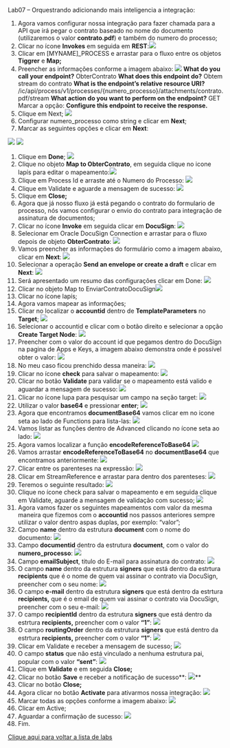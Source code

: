 ﻿Lab07 – Orquestrando adicionando mais inteligencia a integração:

1. Agora vamos configurar nossa integração para fazer chamada para a API que irá pegar o contrato baseado no nome do documento (utilizaremos o valor **contrato.pdf**) e também do numero do processo;
1. Clicar no ícone **Invokes** em seguida em **REST**:![](Aspose.Words.0b0669fc-878c-4392-885d-82ed15e5626e.001.png)
1. Clicar em [MYNAME]\_PROCESS e arrastar para o fluxo entre os objetos **Tiggrer** e **Map;**
1. Preencher as informações conforme a imagem abaixo:
   ![](Aspose.Words.0b0669fc-878c-4392-885d-82ed15e5626e.002.png)
   **What do you call your endpoint?** ObterContrato
   **What does this endpoint do?** Obtem stream do contrato
   **What is the endpoint’s relative resource URI?** /ic/api/process/v1/processes/{numero\_processo}/attachments/contrato.pdf/stream
   **What action  do you want to perform on the endpoint?** GET
   Marcar a opção: **Configure this endpoint to receive the response.**
1. Clique em Next;
   ![](Aspose.Words.0b0669fc-878c-4392-885d-82ed15e5626e.003.png)
1. Configurar numero\_processo como string e clicar em **Next**;
1. Marcar as seguintes opções e clicar em **Next**:

![](Aspose.Words.0b0669fc-878c-4392-885d-82ed15e5626e.004.png)
![](Aspose.Words.0b0669fc-878c-4392-885d-82ed15e5626e.005.png)

1. Clique em **Done**;
   ![](Aspose.Words.0b0669fc-878c-4392-885d-82ed15e5626e.006.png)
1. Clique no objeto **Map to ObterContrato**, em seguida clique no icone lapís para editar o mapeamento:![](Aspose.Words.0b0669fc-878c-4392-885d-82ed15e5626e.007.png)
1. Clique em Process Id e arraste até o Numero do Processo:
   ![](Aspose.Words.0b0669fc-878c-4392-885d-82ed15e5626e.008.png)
1. Clique em Validate e aguarde a mensagem de sucesso:
   ![](Aspose.Words.0b0669fc-878c-4392-885d-82ed15e5626e.009.png)
1. Clique em **Close;**
1. Agora que já nosso fluxo já está pegando o contrato do formulario de processo, nós vamos configurar o envio do contrato para integração de assinatura de documentos;
1. Clicar no ícone **Invoke** em seguida clicar em **DocuSign**:
   ![](Aspose.Words.0b0669fc-878c-4392-885d-82ed15e5626e.010.png)
1. Selecionar em Oracle DocuSign Connection e arrastar para o fluxo depois de objeto **ObterContrato**:
   ![](Aspose.Words.0b0669fc-878c-4392-885d-82ed15e5626e.011.png)
1. Vamos preencher as informações do formulário como a imagem abaixo, clicar em **Next**:
   ![](Aspose.Words.0b0669fc-878c-4392-885d-82ed15e5626e.012.png)
1. Selecionar a operação **Send an envelope or create a draft** e clicar em **Next**:
   ![](Aspose.Words.0b0669fc-878c-4392-885d-82ed15e5626e.013.png)
1. Será apresentado um resumo das configurações clicar em Done:
   ![](Aspose.Words.0b0669fc-878c-4392-885d-82ed15e5626e.014.png)
1. Clicar no objeto Map to EnviarContratoDocuSign![](Aspose.Words.0b0669fc-878c-4392-885d-82ed15e5626e.015.png)
1. Clicar no ícone lapís;
1. Agora vamos mapear as informações;
1. Clicar no localizar o **accountid** dentro de **TemplateParameters** no **Target**;
   ![](Aspose.Words.0b0669fc-878c-4392-885d-82ed15e5626e.016.png)
1. Selecionar o accountid e clicar com o botão direito e selecionar a opção **Create Target Node**:
   ![](Aspose.Words.0b0669fc-878c-4392-885d-82ed15e5626e.017.png) 
1. Preencher com o valor do account id que pegamos dentro do DocuSign na pagina de Apps e Keys, a imagem abaixo demonstra onde é possível obter o valor:
   ![](Aspose.Words.0b0669fc-878c-4392-885d-82ed15e5626e.018.png)
1. No meu caso ficou prenchido dessa maneira:
   ![](Aspose.Words.0b0669fc-878c-4392-885d-82ed15e5626e.019.png)
1. Clicar no ícone **check** para salvar o mapeamento:
   ![](Aspose.Words.0b0669fc-878c-4392-885d-82ed15e5626e.020.png)
1. Clicar no botão **Validate** para validar se o mapeamento está valido e aguardar a mensagem de sucesso:
   ![](Aspose.Words.0b0669fc-878c-4392-885d-82ed15e5626e.021.png)
1. Clicar no ícone lupa para pesquisar um campo na seção target:
   ![](Aspose.Words.0b0669fc-878c-4392-885d-82ed15e5626e.022.png)
1. Utilizar o valor **base64** e pressionar **enter**;
   ![](Aspose.Words.0b0669fc-878c-4392-885d-82ed15e5626e.023.png)
1. Agora que encontramos **documentBase64** vamos clicar em no icone seta ao lado de Functions para lista-las:
   ![](Aspose.Words.0b0669fc-878c-4392-885d-82ed15e5626e.024.png)
1. Vamos listar as funções dentro de Advanced clicando no ícone seta ao lado:
   ![](Aspose.Words.0b0669fc-878c-4392-885d-82ed15e5626e.025.png)
1. Agora vamos localizar a função **encodeReferenceToBase64**
   ![](Aspose.Words.0b0669fc-878c-4392-885d-82ed15e5626e.026.png)
1. Vamos arrastar **encodeReferenceToBase64** no **documentBase64** que encontramos anteriormente:
   ![](Aspose.Words.0b0669fc-878c-4392-885d-82ed15e5626e.027.png)
1. Clicar entre os parenteses na expressão:
   ![](Aspose.Words.0b0669fc-878c-4392-885d-82ed15e5626e.028.png)
1. Clicar em StreamReference e arrastar para dentro dos parenteses:
   ![](Aspose.Words.0b0669fc-878c-4392-885d-82ed15e5626e.029.png)
1. Teremos o seguinte resultado:
   ![](Aspose.Words.0b0669fc-878c-4392-885d-82ed15e5626e.030.png)
1. Clique no ícone check para salvar o mapeamento e em seguida clique em Validate, aguarde a mensagem de validação com sucesso;
   ![](Aspose.Words.0b0669fc-878c-4392-885d-82ed15e5626e.031.png)
1. Agora vamos fazer os seguintes mapeamentos com valor da mesma maneira que fizemos com o **accountid** nos passos anteriores sempre utilizar o valor dentro aspas duplas, por exemplo: “valor”;
1. Campo **name** dentro da estrutura **document** com o nome do documento:
   ![](Aspose.Words.0b0669fc-878c-4392-885d-82ed15e5626e.032.png)
1. Campo **documentid** dentro da estrutura **document**, com o valor do **numero\_processo**:
   ![](Aspose.Words.0b0669fc-878c-4392-885d-82ed15e5626e.027.png)
1. Campo **emailSubject**, titulo do E-mail para assinatura do contrato:
   ![](Aspose.Words.0b0669fc-878c-4392-885d-82ed15e5626e.033.png)
1. O campo **name** dentro da estrutura **signers** que está dentro da estrtura **recipients** que é o nome de quem vai assinar o contrato via DocuSign, preencher com o seu nome:
   ![](Aspose.Words.0b0669fc-878c-4392-885d-82ed15e5626e.033.png)
1. O campo **e-mail** dentro da estrutura **signers** que está dentro da estrtura **recipients,** que é o email de quem vai assinar o contrato via DocuSign, preencher com o seu e-mail:
   ![](Aspose.Words.0b0669fc-878c-4392-885d-82ed15e5626e.034.png)
1. O campo **recipientId** dentro da estrutura **signers** que está dentro da estrtura **recipients,** preencher com o valor **“1”**:
   ![](Aspose.Words.0b0669fc-878c-4392-885d-82ed15e5626e.035.png)
1. O campo **routingOrder** dentro da estrutura **signers** que está dentro da estrtura **recipients,** preencher com o valor **“1”**:
   ![](Aspose.Words.0b0669fc-878c-4392-885d-82ed15e5626e.036.png)
1. Clicar em Validate e receber a mensagem de sucesso;
   ![](Aspose.Words.0b0669fc-878c-4392-885d-82ed15e5626e.037.png)
1. O campo **status** que não está vinculado a nenhuma estrutura pai, popular com o valor **“sent”**:
   ![](Aspose.Words.0b0669fc-878c-4392-885d-82ed15e5626e.032.png)
1. Clique em **Validate** e em seguida **Close;**
1. Clicar no botão **Save** e receber a notificação de sucesso**:
   ![](Aspose.Words.0b0669fc-878c-4392-885d-82ed15e5626e.038.png)**
1. Clicar no botão **Close;**
1. Agora clicar no botão **Activate** para ativarmos nossa integração:
   ![](Aspose.Words.0b0669fc-878c-4392-885d-82ed15e5626e.039.png)
1. Marcar todas as opções conforme a imagem abaixo:
   ![](Aspose.Words.0b0669fc-878c-4392-885d-82ed15e5626e.040.png)
1. Clicar em Active;
1. Aguardar a confirmação de sucesso:
   ![](Aspose.Words.0b0669fc-878c-4392-885d-82ed15e5626e.041.png)
1. Fim.


[Clique aqui para voltar a lista de labs](https://github.com/vhakamine/OIC_HANDS_ON/blob/main/README.md)
